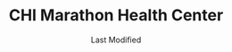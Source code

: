 ---
layout: location-page
date: Last Modified
description: "Local COVID-19 testing is available at CHI Marathon Health Center in Marathon, Florida, USA."
permalink: "locations/florida/marathon/chi-marathon-health-center/"
tags:
  - locations
  - florida
title: CHI Marathon Health Center
uniqueName: chi-marathon-health-center
state: Florida
stateAbbr: FL
hood: "Marathon"
address: "2805 Overseas Highway"
city: "Marathon"
zip: "33050"
zipsNearby: "33036 33037 33040 33041 33045 33001 33050 33051 33052 33042 33043 33070" 
mapUrl: "http://maps.apple.com/?q=CHI+Marathon+Health+Center&address=2805+Overseas+Highway,Marathon,Florida,33050"
locationType: Drive-thru
phone: "305-216-2107"
website: "undefined"
onlineBooking: undefined
closed: undefined
closedUpdate: May 23rd, 2020
notes: "Local residents only. By appointment only. For individuals with symptoms."
days: Saturdays
hours: 11AM-12:30PM
ctaMessage: Call 305-216-2107
ctaUrl: "tel:305-216-2107"
---